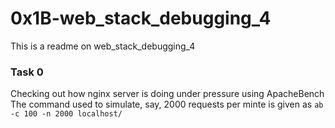 # 0x1B-web_stack_debugging_4
This is a readme on web_stack_debugging_4
### Task 0
Checking out how nginx server is doing under pressure using ApacheBench
The command used to simulate, say, 2000 requests per minte is given as
``ab -c 100 -n 2000 localhost/``

